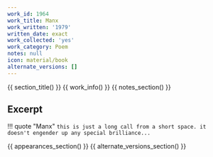 ```yaml
---
work_id: 1964
work_title: Manx
work_written: '1979'
written_date: exact
work_collected: 'yes'
work_category: Poem
notes: null
icon: material/book
alternate_versions: []
---
```


{{ section_title() }}
{{ work_info() }}
{{ notes_section() }}
## Excerpt
!!! quote "Manx"
    ```
    this is just a long call
    from a short space.
    it doesn't engender up
    any special brilliance...
    ```

{{ appearances_section() }}
{{ alternate_versions_section() }}